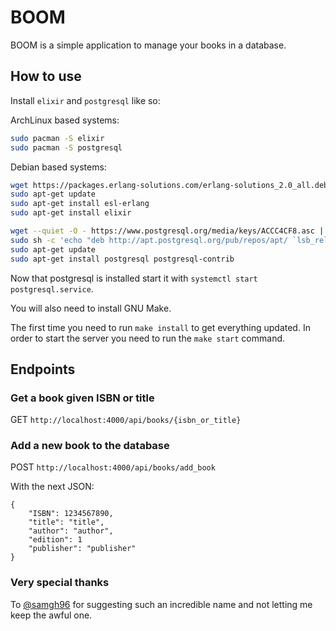 # BOOM

BOOM is a simple application to manage your books in a database.

## How to use

Install `elixir` and `postgresql` like so:  

ArchLinux based systems:
```bash
sudo pacman -S elixir
sudo pacman -S postgresql
```
Debian based systems:
```bash
wget https://packages.erlang-solutions.com/erlang-solutions_2.0_all.deb && sudo dpkg -i erlang-solutions_2.0_all.deb
sudo apt-get update
sudo apt-get install esl-erlang
sudo apt-get install elixir

wget --quiet -O - https://www.postgresql.org/media/keys/ACCC4CF8.asc | sudo apt-key add -
sudo sh -c 'echo "deb http://apt.postgresql.org/pub/repos/apt/ `lsb_release -cs`-pgdg main" >> /etc/apt/sources.list.d/pgdg.list'
sudo apt-get update
sudo apt-get install postgresql postgresql-contrib
```

Now that postgresql is installed start it with `systemctl start postgresql.service`.

You will also need to install GNU Make.

The first time you need to run `make install` to get everything updated.
In order to start the server you need to run the `make start` command.

## Endpoints

### Get a book given ISBN or title

GET `http://localhost:4000/api/books/{isbn_or_title}`

### Add a new book to the database

POST `http://localhost:4000/api/books/add_book`

With the next JSON:
```
{
	"ISBN": 1234567890,
	"title": "title",
	"author": "author",
	"edition": 1
	"publisher": "publisher"
}
```

### Very special thanks
To [@samgh96](https://github.com/samgh96) for suggesting such an incredible name and not letting me keep the awful one.
